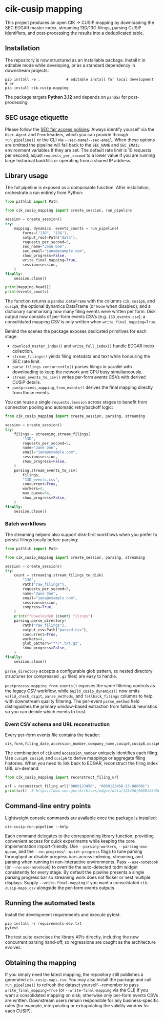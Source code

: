 # cik-cusip mapping

This project produces an open CIK → CUSIP mapping by downloading the SEC EDGAR master index, streaming 13D/13G filings, parsing CUSIP identifiers, and post-processing the results into a deduplicated table.

## Installation

The repository is now structured as an installable package. Install it in editable mode while developing, or as a standard dependency in downstream projects:

```
pip install -e .            # editable install for local development
# or
pip install cik-cusip-mapping
```

The package targets **Python 3.12** and depends on `pandas` for post-processing.

## SEC usage etiquette

Please follow the [SEC fair access policies](https://www.sec.gov/os/webmaster-fair-access).
Always identify yourself via the `User-Agent` and `From` headers, which you can
provide through `run_pipeline()` or the CLI via `--sec-name`/`--sec-email`. When
these options are omitted the pipeline will fall back to the `SEC_NAME` and
`SEC_EMAIL` environment variables if they are set. The default rate limit is 10
requests per second; adjust `requests_per_second` to a lower value if you are
running large historical backfills or operating from a shared IP address.

## Library usage

The full pipeline is exposed as a composable function. After installation, orchestrate a run entirely from Python:

```python
from pathlib import Path

from cik_cusip_mapping import create_session, run_pipeline

session = create_session()
try:
    mapping, dynamics, events_counts = run_pipeline(
        forms=("13D", "13G"),
        output_root=Path("data"),
        requests_per_second=5,
        sec_name="Jane Doe",
        sec_email="jane@example.com",
        show_progress=False,
        write_final_mapping=True,
        session=session,
    )
finally:
    session.close()

print(mapping.head())
print(events_counts)
```

The function returns a `pandas.DataFrame` with the columns `cik`, `cusip6`, and `cusip8`, the optional dynamics DataFrame (or `None` when disabled), and a dictionary summarising how many filing events were written per form. Disk output now consists of per-form events CSVs (e.g. `13D_events.csv`); a consolidated mapping CSV is only written when `write_final_mapping=True`.

Behind the scenes the package exposes dedicated primitives for each stage:

* `download_master_index()` and `write_full_index()` handle EDGAR index collection.
* `stream_filings()` yields filing metadata and text while honouring the SEC rate limit.
* `parse_filings_concurrently()` parses filings in parallel with downloading to keep the network and CPU busy simultaneously.
* `stream_events_to_csv()` writes per-form events CSVs with derived CUSIP details.
* `postprocess_mapping_from_events()` derives the final mapping directly from those events.

You can reuse a single `requests.Session` across stages to benefit from
connection pooling and automatic retry/backoff logic:

```python
from cik_cusip_mapping import create_session, parsing, streaming

session = create_session()
try:
    filings = streaming.stream_filings(
        "13D",
        requests_per_second=5,
        name="Jane Doe",
        email="jane@example.com",
        session=session,
        show_progress=False,
    )
    parsing.stream_events_to_csv(
        filings,
        "13D_events.csv",
        concurrent=True,
        workers=4,
        max_queue=64,
        show_progress=False,
    )
finally:
    session.close()
```

### Batch workflows

The streaming helpers also support disk-first workflows when you prefer to
persist filings locally before parsing:

```python
from pathlib import Path

from cik_cusip_mapping import create_session, parsing, streaming

session = create_session()
try:
    count = streaming.stream_filings_to_disk(
        "13G",
        Path("raw_filings"),
        requests_per_second=5,
        name="Jane Doe",
        email="jane@example.com",
        session=session,
        compress=True,
    )
    print(f"Downloaded {count} filings")
    parsing.parse_directory(
        Path("raw_filings"),
        output_csv=Path("parsed.csv"),
        concurrent=True,
        workers=4,
        glob_pattern="**/*.txt.gz",
        show_progress=False,
    )
finally:
    session.close()
```

`parse_directory` accepts a configurable glob pattern, so nested directory
structures (or compressed `.gz` files) are easy to handle.

`postprocess_mapping_from_events()` exposes the same
filtering controls as the legacy CSV workflow, while `build_cusip_dynamics()` now emits
`valid_check_digit`, `parse_methods`, and `fallback_filings` columns to help
with downstream quality filtering. The per-event `parse_method` field
distinguishes the primary window-based extraction from fallback heuristics so
you can decide which events to trust.

### Event CSV schema and URL reconstruction

Every per-form events file contains the header:

```
cik,form,filing_date,accession_number,company_name,cusip9,cusip8,cusip6,parse_method
```

The combination of `cik` and `accession_number` uniquely identifies each
filing. Use `cusip9`, `cusip8`, and `cusip6` to derive mappings or aggregate
filing histories. When you need to link back to EDGAR, reconstruct the filing
index URL on-demand:

```python
from cik_cusip_mapping import reconstruct_filing_url

url = reconstruct_filing_url("0000123456", "0000123456-23-000001")
print(url)  # https://www.sec.gov/Archives/edgar/data/123456/000012345623000001/0000123456-23-000001-index.html
```

## Command-line entry points

Lightweight console commands are available once the package is installed:

```
cik-cusip-run-pipeline --help
```

Each command delegates to the corresponding library function, providing convenient access for quick experiments while keeping the core implementation import-friendly. Use `--parsing-workers`, `--parsing-max-queue`, and the `--no-progress`/`--quiet-progress` flags to tune parsing throughput or disable progress bars across indexing, streaming, and parsing when running in non-interactive environments. Pass `--use-notebook` (or `--no-use-notebook`) to override the auto-detected tqdm widget consistently for every stage. By default the pipeline presents a single parsing progress bar so streaming work does not flicker or nest multiple displays. Supply `--write-final-mapping` if you want a consolidated `cik-cusip-maps.csv` alongside the per-form events outputs.

## Running the automated tests

Install the development requirements and execute pytest:

```
pip install -r requirements-dev.txt
pytest
```

The test suite exercises the library APIs directly, including the new concurrent parsing hand-off, so regressions are caught as the architecture evolves.

## Obtaining the mapping

If you simply need the latest mapping, the repository still publishes a generated `cik-cusip-maps.csv`. You may also install the package and call `run_pipeline()` to refresh the dataset yourself—remember to pass `write_final_mapping=True` (or `--write-final-mapping` via the CLI) if you want a consolidated mapping on disk; otherwise only per-form events CSVs are written. Downstream users remain responsible for any business-specific rules (for example, interpolating or extrapolating the validity window for each CUSIP).
